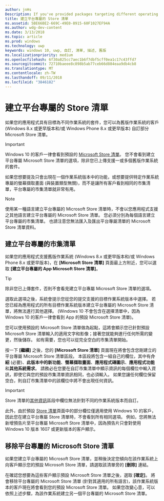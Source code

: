 ```yaml
---
author: jnHs
Description: If you've provided packages targeting different operating systems, you have the option to customize parts of your Store listing for different targeted operating systems.
title: 建立平台專屬的 Store 清單
ms.assetid: 5BE66BE2-669C-49E0-8915-60F1027EF94A
ms.author: wdg-dev-content
ms.date: 3/13/2018
ms.topic: article
ms.prod: windows
ms.technology: uwp
keywords: windows 10, uwp, 自訂, 清單, 描述, 舊版
ms.localizationpriority: medium
ms.openlocfilehash: 6f30a825cc7aec1b6f7dbf5cff0ea1c17c43ffd7
ms.sourcegitcommit: 72710baeee8c898b5ab77ceb66d884eaa9db4cb8
ms.translationtype: MT
ms.contentlocale: zh-TW
ms.lasthandoff: 09/11/2018
ms.locfileid: "3846182"
---
```

# <a name="create-platform-specific-store-listings"></a>建立平台專屬的 Store 清單


如果您的應用程式具有目標為不同作業系統的套件，您可以為舊版作業系統的客戶 (Windows 8.x 或更早版本和/或 Windows Phone 8.x 或更早版本) 自訂部分 Microsoft Store 清單。 

> [!IMPORTANT]
> Windows 10 的客戶一律會看到預設的 [Microsoft Store 清單](create-app-store-listings.md)。 您不會看到建立平台專屬 Microsoft Store 清單的選項，除非您已上傳支援一或多個舊版作業系統的套件。 

如果您想要提及只會出現在一個作業系統版本中的功能，或想要提供特定作業系統專屬的螢幕擷取畫面 (與裝置類型無關)，而不是讓所有客戶看到相同的市集清單，平台專屬的市集清單就非常有用。

> [!NOTE]
> 使用某一種語言建立平台專屬的 Microsoft Store 清單時，不會以您應用程式支援之其他語言建立平台專屬的 Microsoft Store 清單。 您必須分別為每個語言建立平台專屬的市集清單。 也請注意您無法匯入及匯出平台專屬清單的 Microsoft Store 清單資料。


## <a name="creating-a-platform-specific-store-listing"></a>建立平台專屬的市集清單

如果您的應用程式支援舊版作業系統 (Windows 8.x 或更早版本和/或 Windows Phone 8.x 或更早版本)，在 **\[Microsoft Store 清單\]** 頁面最上方附近，您可以選取 **\[建立平台專屬的 App Microsoft Store 清單\]**。 

> [!TIP]
> 除非您已上傳套件，否則不會看見建立平台專屬 Microsoft Store 清單的選項。

選取此選項之後，系統會提示您從您的提交支援的目標作業系統版本中選擇。 若您已經為應用程式的所有目標作業系統版本建立平台專屬的 Microsoft Store 清單，將無法進行其他選擇。 (Windows 10 不會包含在選擇清單中，因為 Windows 10 的客戶一律會看到 App 的預設 Microsoft Store 清單)。

您可以使用預設的 Microsoft Store 清單做為起點，這將會顯示您已針對預設 Microsoft Store 清單輸入的適用文字和影像；接著您就能夠進行任何所需的變更，然後儲存。 如有需要，您也可以從完全空白的市集清單開始。

按一下 **\[繼續\]** 之後，您的 **\[Microsoft Store 清單\]** 頁面現在將會包含您剛建立的平台專屬 Microsoft Store 清單區段。 本區段將包含一組自己的欄位，其中有**介紹** (必要)、**此版本中的新功能**、**螢幕擷取畫面**、**應用程式磚圖示**、**應用程式功能**和**其他系統需求**。 請務必在您要在自訂市集清單中顯示資訊的每個欄位中輸入資訊，即使它與您的預設市集清單資訊相同，也必須輸入。 如果您讓任何欄位保留空白，則自訂市集清單中的該欄位中將不會出現任何資訊。


> [!IMPORTANT]
> Store 清單的[其他資訊](create-app-store-listings.md#additional-information)區段中欄位無法針對不同的作業系統版本而自訂。
> 
> 此外，由於預設 [Store 清單](create-app-store-listings.md)頁面中的部分欄位僅適用使用 Windows 10 的客戶，因此您在建立平台專屬 Store 清單時，不會看到所有相同選項。 例如，您將無法新增預告片至平台專屬 Microsoft Store 清單中，因為預告片只會對使用 Windows 10 版本 1607 或更新版本的客戶顯示。 


## <a name="removing-a-platform-specific-store-listing"></a>移除平台專屬的 Microsoft Store 清單

如果您建立平台專屬的 Microsoft Store 清單，並稍後決定您傾向在該作業系統上向客戶顯示您的預設 Microsoft Store 清單，請選取該清單旁的 **\[刪除\]** 連結。

在確認您想要為這些客戶顯示預設 Microsoft Store 清單之後，選取 **\[確定\]**。 將會移除平台專屬的 Microsoft Store 清單 (針對其適用的所有語言)，該作業系統版本的客戶現在將會看到您的預設 Microsoft Store 清單。 如果您改變心意，可以依照上述步驟，為該作業系統建立另一個平台專屬的 Microsoft Store 清單。

 

 




